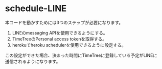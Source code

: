 # schedule-LINE

本コードを動かすためには3つのステップが必要になります。

1. LINEのmessaging APIを使用できるようにする。
2. TimeTreeのPersonal access tokenを取得する。
3. herokuでheroku schedulerを使用できるように設定する。

この設定ができた場合、決まった時間にTimeTreeに登録している予定がLINEに送信されるようになります。
